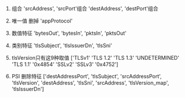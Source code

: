 1. 组合
'srcAddress', 'srcPort'组合
'destAddress', 'destPort'组合


2. 唯一值 删掉
'appProtocol'

3. 数值特征
'bytesOut', 'bytesIn', 'pktsIn', 'pktsOut'

4. 类别特征
'tlsSubject', 'tlsIssuerDn', 'tlsSni'

5. tlsVersion只有这9种取值
['TLSv1' 'TLS 1.2' 'TLS 1.3' 'UNDETERMINED' 'TLS 1.1' '0x4854' 'SSLv2' 'SSLv3' '0x4752']

6. PSI 删除特征
['destAddressPort', 'tlsSubject', 'srcAddressPort', 'tlsVersion', 'destAddress', 'tlsSni', 'srcAddress', 'tlsVersion_map', 'tlsIssuerDn']
